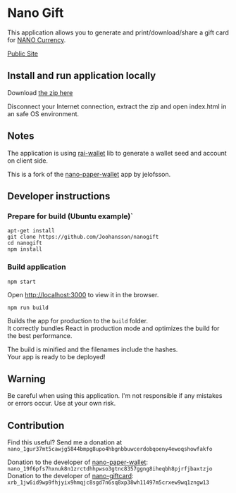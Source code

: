 
# Nano Gift

This application allows you to generate and print/download/share a gift card for [NANO Currency](http://nano.org/).

[Public Site](https://nanogift.me)

## Install and run application locally

Download [the zip here](https://github.com/Joohansson/nanogift/raw/master/nano-paper-wallet.zip)

Disconnect your Internet connection, extract the zip and open index.html in an safe OS environment.

## Notes

The application is using [rai-wallet](https://www.npmjs.com/package/rai-wallet) lib to generate a wallet seed and account on client side.

This is a fork of the [nano-paper-wallet](https://github.com/jelofsson/nano-paper-wallet) app by jelofsson.

## Developer instructions

### Prepare for build (Ubuntu example)`

`apt-get install`\
`git clone https://github.com/Joohansson/nanogift`\
`cd nanogift`\
`npm install`

### Build application

`npm start`

Open [http://localhost:3000](http://localhost:3000) to view it in the browser.

`npm run build`

Builds the app for production to the `build` folder.<br>
It correctly bundles React in production mode and optimizes the build for the best performance.

The build is minified and the filenames include the hashes.<br>
Your app is ready to be deployed!

## Warning

Be careful when using this application. I'm not responsible if any mistakes or errors occur. Use at your own risk.

## Contribution

Find this useful? Send me a donation at `nano_1gur37mt5cawjg5844bmpg8upo4hbgnbbuwcerdobqoeny4ewoqshowfakfo`

Donation to the developer of [nano-paper-wallet](https://github.com/jelofsson/nano-paper-wallet): `nano_19f6pfs7hxnuk8n1zrctdhhpwso3gtnc8357ggng8iheqbh8pjrfjbaxtzjo`
Donation to the developer of [nano-giftcard](https://github.com/Jiikuy/nano-giftcard): `xrb_1jw6id9wp9fhjyix9hmqjc8sgd7n6sq8xp38wh11497m5crxew9wq1zngw13`
